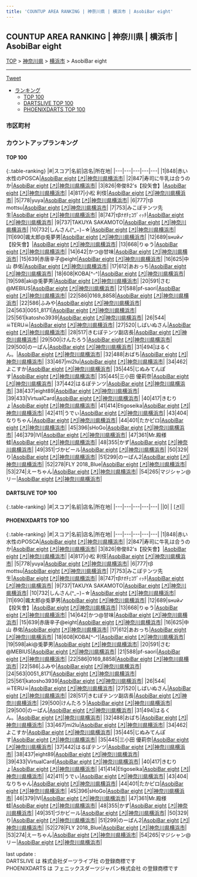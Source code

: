 ```yaml
---
title: 'COUNTUP AREA RANKING | 神奈川県 | 横浜市 | AsobiBar eight'
---
```

## COUNTUP AREA RANKING | 神奈川県 | 横浜市 | AsobiBar eight

[TOP](/darts/rank/) > [神奈川県](/darts/rank/神奈川県/) > [横浜市](/darts/rank/神奈川県/横浜市/) > AsobiBar eight

___

<a href="https://twitter.com/share?ref_src=twsrc%5Etfw" data-text="COUNTUP AREA RANKING | 神奈川県横浜市AsobiBar eight" class="twitter-share-button" data-hashtags="DARTSLIVE,PHOENIXDARTS,darts,ダーツ" data-show-count="false">Tweet</a>

* [ランキング](#カウントアップランキング)
    * [TOP 100](#top-100)
    * [DARTSLIVE TOP 100](#dartslive-top-100)
    * [PHOENIXDARTS TOP 100](#phoenixdarts-top-100)

### 市区町村

<ul>

</ul>

### カウントアップランキング

#### TOP 100



{:.table-ranking}
|#|スコア|名前|店名|所在地|
|---|---|---|---|---|
|1|848|<span class="rank-name-pd">赤い水性のPOSCA</span>|<a href="/darts/rank/shops/71915.html">AsobiBar eight</a> <a href="https://vs.phoenixdarts.com/jp/shop/shopDetailInfo/s_71915?s_seq=71915">[↗]</a>|<a href="/darts/rank/神奈川県/横浜市">神奈川県横浜市</a>|
|2|847|<span class="rank-name-pd">寿司に牛乳は合うのか</span>|<a href="/darts/rank/shops/71915.html">AsobiBar eight</a> <a href="https://vs.phoenixdarts.com/jp/shop/shopDetailInfo/s_71915?s_seq=71915">[↗]</a>|<a href="/darts/rank/神奈川県/横浜市">神奈川県横浜市</a>|
|3|826|<span class="rank-name-pd">帝俊82&#x27;s【投矢會】</span>|<a href="/darts/rank/shops/71915.html">AsobiBar eight</a> <a href="https://vs.phoenixdarts.com/jp/shop/shopDetailInfo/s_71915?s_seq=71915">[↗]</a>|<a href="/darts/rank/神奈川県/横浜市">神奈川県横浜市</a>|
|4|817|<span class="rank-name-pd"><span class="pro-icon-pd"></span>小松 利伎</span>|<a href="/darts/rank/shops/71915.html">AsobiBar eight</a> <a href="https://vs.phoenixdarts.com/jp/shop/shopDetailInfo/s_71915?s_seq=71915">[↗]</a>|<a href="/darts/rank/神奈川県/横浜市">神奈川県横浜市</a>|
|5|778|<span class="rank-name-pd">yuya</span>|<a href="/darts/rank/shops/71915.html">AsobiBar eight</a> <a href="https://vs.phoenixdarts.com/jp/shop/shopDetailInfo/s_71915?s_seq=71915">[↗]</a>|<a href="/darts/rank/神奈川県/横浜市">神奈川県横浜市</a>|
|6|777|<span class="rank-name-pd">τβ mottsu</span>|<a href="/darts/rank/shops/71915.html">AsobiBar eight</a> <a href="https://vs.phoenixdarts.com/jp/shop/shopDetailInfo/s_71915?s_seq=71915">[↗]</a>|<a href="/darts/rank/神奈川県/横浜市">神奈川県横浜市</a>|
|7|753|<span class="rank-name-pd">みこぽテンツ先生</span>|<a href="/darts/rank/shops/71915.html">AsobiBar eight</a> <a href="https://vs.phoenixdarts.com/jp/shop/shopDetailInfo/s_71915?s_seq=71915">[↗]</a>|<a href="/darts/rank/神奈川県/横浜市">神奈川県横浜市</a>|
|8|747|<span class="rank-name-pd">τβﾅｵﾁｪｺｳﾞｨｯﾁ</span>|<a href="/darts/rank/shops/71915.html">AsobiBar eight</a> <a href="https://vs.phoenixdarts.com/jp/shop/shopDetailInfo/s_71915?s_seq=71915">[↗]</a>|<a href="/darts/rank/神奈川県/横浜市">神奈川県横浜市</a>|
|9|737|<span class="rank-name-pd">TAKUYA SAKAMOTO</span>|<a href="/darts/rank/shops/71915.html">AsobiBar eight</a> <a href="https://vs.phoenixdarts.com/jp/shop/shopDetailInfo/s_71915?s_seq=71915">[↗]</a>|<a href="/darts/rank/神奈川県/横浜市">神奈川県横浜市</a>|
|10|732|<span class="rank-name-pd">しんさん(^_−)−☆</span>|<a href="/darts/rank/shops/71915.html">AsobiBar eight</a> <a href="https://vs.phoenixdarts.com/jp/shop/shopDetailInfo/s_71915?s_seq=71915">[↗]</a>|<a href="/darts/rank/神奈川県/横浜市">神奈川県横浜市</a>|
|11|690|<span class="rank-name-pd">颯太郎@兎夢男</span>|<a href="/darts/rank/shops/71915.html">AsobiBar eight</a> <a href="https://vs.phoenixdarts.com/jp/shop/shopDetailInfo/s_71915?s_seq=71915">[↗]</a>|<a href="/darts/rank/神奈川県/横浜市">神奈川県横浜市</a>|
|12|689|<span class="rank-name-pd">sнυй➶ 【投矢會】</span>|<a href="/darts/rank/shops/71915.html">AsobiBar eight</a> <a href="https://vs.phoenixdarts.com/jp/shop/shopDetailInfo/s_71915?s_seq=71915">[↗]</a>|<a href="/darts/rank/神奈川県/横浜市">神奈川県横浜市</a>|
|13|668|<span class="rank-name-pd">りゅう</span>|<a href="/darts/rank/shops/71915.html">AsobiBar eight</a> <a href="https://vs.phoenixdarts.com/jp/shop/shopDetailInfo/s_71915?s_seq=71915">[↗]</a>|<a href="/darts/rank/神奈川県/横浜市">神奈川県横浜市</a>|
|14|642|<span class="rank-name-pd">かつ@甘味</span>|<a href="/darts/rank/shops/71915.html">AsobiBar eight</a> <a href="https://vs.phoenixdarts.com/jp/shop/shopDetailInfo/s_71915?s_seq=71915">[↗]</a>|<a href="/darts/rank/神奈川県/横浜市">神奈川県横浜市</a>|
|15|639|<span class="rank-name-pd">赤唐辛子@eight</span>|<a href="/darts/rank/shops/71915.html">AsobiBar eight</a> <a href="https://vs.phoenixdarts.com/jp/shop/shopDetailInfo/s_71915?s_seq=71915">[↗]</a>|<a href="/darts/rank/神奈川県/横浜市">神奈川県横浜市</a>|
|16|625|<span class="rank-name-pd"><span class="pro-icon-pd"></span>中山 恭佑</span>|<a href="/darts/rank/shops/71915.html">AsobiBar eight</a> <a href="https://vs.phoenixdarts.com/jp/shop/shopDetailInfo/s_71915?s_seq=71915">[↗]</a>|<a href="/darts/rank/神奈川県/横浜市">神奈川県横浜市</a>|
|17|612|<span class="rank-name-pd">あおっち</span>|<a href="/darts/rank/shops/71915.html">AsobiBar eight</a> <a href="https://vs.phoenixdarts.com/jp/shop/shopDetailInfo/s_71915?s_seq=71915">[↗]</a>|<a href="/darts/rank/神奈川県/横浜市">神奈川県横浜市</a>|
|18|608|<span class="rank-name-pd">KOBA[^-^]</span>|<a href="/darts/rank/shops/71915.html">AsobiBar eight</a> <a href="https://vs.phoenixdarts.com/jp/shop/shopDetailInfo/s_71915?s_seq=71915">[↗]</a>|<a href="/darts/rank/神奈川県/横浜市">神奈川県横浜市</a>|
|19|598|<span class="rank-name-pd">aki@兎夢男</span>|<a href="/darts/rank/shops/71915.html">AsobiBar eight</a> <a href="https://vs.phoenixdarts.com/jp/shop/shopDetailInfo/s_71915?s_seq=71915">[↗]</a>|<a href="/darts/rank/神奈川県/横浜市">神奈川県横浜市</a>|
|20|591|<span class="rank-name-pd">さむ@MEBIUS</span>|<a href="/darts/rank/shops/71915.html">AsobiBar eight</a> <a href="https://vs.phoenixdarts.com/jp/shop/shopDetailInfo/s_71915?s_seq=71915">[↗]</a>|<a href="/darts/rank/神奈川県/横浜市">神奈川県横浜市</a>|
|21|588|<span class="rank-name-pd">pf-saori</span>|<a href="/darts/rank/shops/71915.html">AsobiBar eight</a> <a href="https://vs.phoenixdarts.com/jp/shop/shopDetailInfo/s_71915?s_seq=71915">[↗]</a>|<a href="/darts/rank/神奈川県/横浜市">神奈川県横浜市</a>|
|22|586|<span class="rank-name-pd">0169_8858</span>|<a href="/darts/rank/shops/71915.html">AsobiBar eight</a> <a href="https://vs.phoenixdarts.com/jp/shop/shopDetailInfo/s_71915?s_seq=71915">[↗]</a>|<a href="/darts/rank/神奈川県/横浜市">神奈川県横浜市</a>|
|22|586|<span class="rank-name-pd">ふみや</span>|<a href="/darts/rank/shops/71915.html">AsobiBar eight</a> <a href="https://vs.phoenixdarts.com/jp/shop/shopDetailInfo/s_71915?s_seq=71915">[↗]</a>|<a href="/darts/rank/神奈川県/横浜市">神奈川県横浜市</a>|
|24|563|<span class="rank-name-pd">0051_8171</span>|<a href="/darts/rank/shops/71915.html">AsobiBar eight</a> <a href="https://vs.phoenixdarts.com/jp/shop/shopDetailInfo/s_71915?s_seq=71915">[↗]</a>|<a href="/darts/rank/神奈川県/横浜市">神奈川県横浜市</a>|
|25|561|<span class="rank-name-pd">katosho3939</span>|<a href="/darts/rank/shops/71915.html">AsobiBar eight</a> <a href="https://vs.phoenixdarts.com/jp/shop/shopDetailInfo/s_71915?s_seq=71915">[↗]</a>|<a href="/darts/rank/神奈川県/横浜市">神奈川県横浜市</a>|
|26|544|<span class="rank-name-pd">☠TERU☠</span>|<a href="/darts/rank/shops/71915.html">AsobiBar eight</a> <a href="https://vs.phoenixdarts.com/jp/shop/shopDetailInfo/s_71915?s_seq=71915">[↗]</a>|<a href="/darts/rank/神奈川県/横浜市">神奈川県横浜市</a>|
|27|520|<span class="rank-name-pd">しばいぬさん</span>|<a href="/darts/rank/shops/71915.html">AsobiBar eight</a> <a href="https://vs.phoenixdarts.com/jp/shop/shopDetailInfo/s_71915?s_seq=71915">[↗]</a>|<a href="/darts/rank/神奈川県/横浜市">神奈川県横浜市</a>|
|28|517|<span class="rank-name-pd">きむぽテンツ副店長</span>|<a href="/darts/rank/shops/71915.html">AsobiBar eight</a> <a href="https://vs.phoenixdarts.com/jp/shop/shopDetailInfo/s_71915?s_seq=71915">[↗]</a>|<a href="/darts/rank/神奈川県/横浜市">神奈川県横浜市</a>|
|29|500|<span class="rank-name-pd">けんたろう</span>|<a href="/darts/rank/shops/71915.html">AsobiBar eight</a> <a href="https://vs.phoenixdarts.com/jp/shop/shopDetailInfo/s_71915?s_seq=71915">[↗]</a>|<a href="/darts/rank/神奈川県/横浜市">神奈川県横浜市</a>|
|29|500|<span class="rank-name-pd">のーぱん</span>|<a href="/darts/rank/shops/71915.html">AsobiBar eight</a> <a href="https://vs.phoenixdarts.com/jp/shop/shopDetailInfo/s_71915?s_seq=71915">[↗]</a>|<a href="/darts/rank/神奈川県/横浜市">神奈川県横浜市</a>|
|31|494|<span class="rank-name-pd">はるくん。</span>|<a href="/darts/rank/shops/71915.html">AsobiBar eight</a> <a href="https://vs.phoenixdarts.com/jp/shop/shopDetailInfo/s_71915?s_seq=71915">[↗]</a>|<a href="/darts/rank/神奈川県/横浜市">神奈川県横浜市</a>|
|32|488|<span class="rank-name-pd">おばち</span>|<a href="/darts/rank/shops/71915.html">AsobiBar eight</a> <a href="https://vs.phoenixdarts.com/jp/shop/shopDetailInfo/s_71915?s_seq=71915">[↗]</a>|<a href="/darts/rank/神奈川県/横浜市">神奈川県横浜市</a>|
|33|467|<span class="rank-name-pd">mi2lu</span>|<a href="/darts/rank/shops/71915.html">AsobiBar eight</a> <a href="https://vs.phoenixdarts.com/jp/shop/shopDetailInfo/s_71915?s_seq=71915">[↗]</a>|<a href="/darts/rank/神奈川県/横浜市">神奈川県横浜市</a>|
|34|462|<span class="rank-name-pd">よこすか</span>|<a href="/darts/rank/shops/71915.html">AsobiBar eight</a> <a href="https://vs.phoenixdarts.com/jp/shop/shopDetailInfo/s_71915?s_seq=71915">[↗]</a>|<a href="/darts/rank/神奈川県/横浜市">神奈川県横浜市</a>|
|35|445|<span class="rank-name-pd">じぬみてんぽす</span>|<a href="/darts/rank/shops/71915.html">AsobiBar eight</a> <a href="https://vs.phoenixdarts.com/jp/shop/shopDetailInfo/s_71915?s_seq=71915">[↗]</a>|<a href="/darts/rank/神奈川県/横浜市">神奈川県横浜市</a>|
|35|445|<span class="rank-name-pd"><span class="pro-icon-pd"></span>三小田 優莉奈</span>|<a href="/darts/rank/shops/71915.html">AsobiBar eight</a> <a href="https://vs.phoenixdarts.com/jp/shop/shopDetailInfo/s_71915?s_seq=71915">[↗]</a>|<a href="/darts/rank/神奈川県/横浜市">神奈川県横浜市</a>|
|37|442|<span class="rank-name-pd">はるぽテンツ</span>|<a href="/darts/rank/shops/71915.html">AsobiBar eight</a> <a href="https://vs.phoenixdarts.com/jp/shop/shopDetailInfo/s_71915?s_seq=71915">[↗]</a>|<a href="/darts/rank/神奈川県/横浜市">神奈川県横浜市</a>|
|38|437|<span class="rank-name-pd">eight89</span>|<a href="/darts/rank/shops/71915.html">AsobiBar eight</a> <a href="https://vs.phoenixdarts.com/jp/shop/shopDetailInfo/s_71915?s_seq=71915">[↗]</a>|<a href="/darts/rank/神奈川県/横浜市">神奈川県横浜市</a>|
|39|433|<span class="rank-name-pd">VirtualCard</span>|<a href="/darts/rank/shops/71915.html">AsobiBar eight</a> <a href="https://vs.phoenixdarts.com/jp/shop/shopDetailInfo/s_71915?s_seq=71915">[↗]</a>|<a href="/darts/rank/神奈川県/横浜市">神奈川県横浜市</a>|
|40|417|<span class="rank-name-pd">きむりょ</span>|<a href="/darts/rank/shops/71915.html">AsobiBar eight</a> <a href="https://vs.phoenixdarts.com/jp/shop/shopDetailInfo/s_71915?s_seq=71915">[↗]</a>|<a href="/darts/rank/神奈川県/横浜市">神奈川県横浜市</a>|
|41|414|<span class="rank-name-pd">Etigoseika</span>|<a href="/darts/rank/shops/71915.html">AsobiBar eight</a> <a href="https://vs.phoenixdarts.com/jp/shop/shopDetailInfo/s_71915?s_seq=71915">[↗]</a>|<a href="/darts/rank/神奈川県/横浜市">神奈川県横浜市</a>|
|42|411|<span class="rank-name-pd">うでぃ</span>|<a href="/darts/rank/shops/71915.html">AsobiBar eight</a> <a href="https://vs.phoenixdarts.com/jp/shop/shopDetailInfo/s_71915?s_seq=71915">[↗]</a>|<a href="/darts/rank/神奈川県/横浜市">神奈川県横浜市</a>|
|43|404|<span class="rank-name-pd">なりちゃん</span>|<a href="/darts/rank/shops/71915.html">AsobiBar eight</a> <a href="https://vs.phoenixdarts.com/jp/shop/shopDetailInfo/s_71915?s_seq=71915">[↗]</a>|<a href="/darts/rank/神奈川県/横浜市">神奈川県横浜市</a>|
|44|401|<span class="rank-name-pd">たかピロ</span>|<a href="/darts/rank/shops/71915.html">AsobiBar eight</a> <a href="https://vs.phoenixdarts.com/jp/shop/shopDetailInfo/s_71915?s_seq=71915">[↗]</a>|<a href="/darts/rank/神奈川県/横浜市">神奈川県横浜市</a>|
|45|396|<span class="rank-name-pd">sHoGo</span>|<a href="/darts/rank/shops/71915.html">AsobiBar eight</a> <a href="https://vs.phoenixdarts.com/jp/shop/shopDetailInfo/s_71915?s_seq=71915">[↗]</a>|<a href="/darts/rank/神奈川県/横浜市">神奈川県横浜市</a>|
|46|379|<span class="rank-name-pd">IVI</span>|<a href="/darts/rank/shops/71915.html">AsobiBar eight</a> <a href="https://vs.phoenixdarts.com/jp/shop/shopDetailInfo/s_71915?s_seq=71915">[↗]</a>|<a href="/darts/rank/神奈川県/横浜市">神奈川県横浜市</a>|
|47|361|<span class="rank-name-pd">Mr.殿様蛙</span>|<a href="/darts/rank/shops/71915.html">AsobiBar eight</a> <a href="https://vs.phoenixdarts.com/jp/shop/shopDetailInfo/s_71915?s_seq=71915">[↗]</a>|<a href="/darts/rank/神奈川県/横浜市">神奈川県横浜市</a>|
|48|355|<span class="rank-name-pd">かず</span>|<a href="/darts/rank/shops/71915.html">AsobiBar eight</a> <a href="https://vs.phoenixdarts.com/jp/shop/shopDetailInfo/s_71915?s_seq=71915">[↗]</a>|<a href="/darts/rank/神奈川県/横浜市">神奈川県横浜市</a>|
|49|351|<span class="rank-name-pd">づかビール</span>|<a href="/darts/rank/shops/71915.html">AsobiBar eight</a> <a href="https://vs.phoenixdarts.com/jp/shop/shopDetailInfo/s_71915?s_seq=71915">[↗]</a>|<a href="/darts/rank/神奈川県/横浜市">神奈川県横浜市</a>|
|50|329|<span class="rank-name-pd">り</span>|<a href="/darts/rank/shops/71915.html">AsobiBar eight</a> <a href="https://vs.phoenixdarts.com/jp/shop/shopDetailInfo/s_71915?s_seq=71915">[↗]</a>|<a href="/darts/rank/神奈川県/横浜市">神奈川県横浜市</a>|
|51|299|<span class="rank-name-pd">のーぱん2</span>|<a href="/darts/rank/shops/71915.html">AsobiBar eight</a> <a href="https://vs.phoenixdarts.com/jp/shop/shopDetailInfo/s_71915?s_seq=71915">[↗]</a>|<a href="/darts/rank/神奈川県/横浜市">神奈川県横浜市</a>|
|52|278|<span class="rank-name-pd">FLY 2018_Blue</span>|<a href="/darts/rank/shops/71915.html">AsobiBar eight</a> <a href="https://vs.phoenixdarts.com/jp/shop/shopDetailInfo/s_71915?s_seq=71915">[↗]</a>|<a href="/darts/rank/神奈川県/横浜市">神奈川県横浜市</a>|
|53|274|<span class="rank-name-pd">えーちゃん</span>|<a href="/darts/rank/shops/71915.html">AsobiBar eight</a> <a href="https://vs.phoenixdarts.com/jp/shop/shopDetailInfo/s_71915?s_seq=71915">[↗]</a>|<a href="/darts/rank/神奈川県/横浜市">神奈川県横浜市</a>|
|54|265|<span class="rank-name-pd">マジシャン@リー</span>|<a href="/darts/rank/shops/71915.html">AsobiBar eight</a> <a href="https://vs.phoenixdarts.com/jp/shop/shopDetailInfo/s_71915?s_seq=71915">[↗]</a>|<a href="/darts/rank/神奈川県/横浜市">神奈川県横浜市</a>|


#### DARTSLIVE TOP 100



{:.table-ranking}
|#|スコア|名前|店名|所在地|
|---|---|---|---|---|
||0|<span class="rank-name-dl"> </span>|<a href="/darts/rank/shops/.html"></a> <a href="">[↗]</a>|<a href="/darts/rank//"></a>|


#### PHOENIXDARTS TOP 100



{:.table-ranking}
|#|スコア|名前|店名|所在地|
|---|---|---|---|---|
|1|848|<span class="rank-name-pd">赤い水性のPOSCA</span>|<a href="/darts/rank/shops/71915.html">AsobiBar eight</a> <a href="https://vs.phoenixdarts.com/jp/shop/shopDetailInfo/s_71915?s_seq=71915">[↗]</a>|<a href="/darts/rank/神奈川県/横浜市">神奈川県横浜市</a>|
|2|847|<span class="rank-name-pd">寿司に牛乳は合うのか</span>|<a href="/darts/rank/shops/71915.html">AsobiBar eight</a> <a href="https://vs.phoenixdarts.com/jp/shop/shopDetailInfo/s_71915?s_seq=71915">[↗]</a>|<a href="/darts/rank/神奈川県/横浜市">神奈川県横浜市</a>|
|3|826|<span class="rank-name-pd">帝俊82&#x27;s【投矢會】</span>|<a href="/darts/rank/shops/71915.html">AsobiBar eight</a> <a href="https://vs.phoenixdarts.com/jp/shop/shopDetailInfo/s_71915?s_seq=71915">[↗]</a>|<a href="/darts/rank/神奈川県/横浜市">神奈川県横浜市</a>|
|4|817|<span class="rank-name-pd"><span class="pro-icon-pd"></span>小松 利伎</span>|<a href="/darts/rank/shops/71915.html">AsobiBar eight</a> <a href="https://vs.phoenixdarts.com/jp/shop/shopDetailInfo/s_71915?s_seq=71915">[↗]</a>|<a href="/darts/rank/神奈川県/横浜市">神奈川県横浜市</a>|
|5|778|<span class="rank-name-pd">yuya</span>|<a href="/darts/rank/shops/71915.html">AsobiBar eight</a> <a href="https://vs.phoenixdarts.com/jp/shop/shopDetailInfo/s_71915?s_seq=71915">[↗]</a>|<a href="/darts/rank/神奈川県/横浜市">神奈川県横浜市</a>|
|6|777|<span class="rank-name-pd">τβ mottsu</span>|<a href="/darts/rank/shops/71915.html">AsobiBar eight</a> <a href="https://vs.phoenixdarts.com/jp/shop/shopDetailInfo/s_71915?s_seq=71915">[↗]</a>|<a href="/darts/rank/神奈川県/横浜市">神奈川県横浜市</a>|
|7|753|<span class="rank-name-pd">みこぽテンツ先生</span>|<a href="/darts/rank/shops/71915.html">AsobiBar eight</a> <a href="https://vs.phoenixdarts.com/jp/shop/shopDetailInfo/s_71915?s_seq=71915">[↗]</a>|<a href="/darts/rank/神奈川県/横浜市">神奈川県横浜市</a>|
|8|747|<span class="rank-name-pd">τβﾅｵﾁｪｺｳﾞｨｯﾁ</span>|<a href="/darts/rank/shops/71915.html">AsobiBar eight</a> <a href="https://vs.phoenixdarts.com/jp/shop/shopDetailInfo/s_71915?s_seq=71915">[↗]</a>|<a href="/darts/rank/神奈川県/横浜市">神奈川県横浜市</a>|
|9|737|<span class="rank-name-pd">TAKUYA SAKAMOTO</span>|<a href="/darts/rank/shops/71915.html">AsobiBar eight</a> <a href="https://vs.phoenixdarts.com/jp/shop/shopDetailInfo/s_71915?s_seq=71915">[↗]</a>|<a href="/darts/rank/神奈川県/横浜市">神奈川県横浜市</a>|
|10|732|<span class="rank-name-pd">しんさん(^_−)−☆</span>|<a href="/darts/rank/shops/71915.html">AsobiBar eight</a> <a href="https://vs.phoenixdarts.com/jp/shop/shopDetailInfo/s_71915?s_seq=71915">[↗]</a>|<a href="/darts/rank/神奈川県/横浜市">神奈川県横浜市</a>|
|11|690|<span class="rank-name-pd">颯太郎@兎夢男</span>|<a href="/darts/rank/shops/71915.html">AsobiBar eight</a> <a href="https://vs.phoenixdarts.com/jp/shop/shopDetailInfo/s_71915?s_seq=71915">[↗]</a>|<a href="/darts/rank/神奈川県/横浜市">神奈川県横浜市</a>|
|12|689|<span class="rank-name-pd">sнυй➶ 【投矢會】</span>|<a href="/darts/rank/shops/71915.html">AsobiBar eight</a> <a href="https://vs.phoenixdarts.com/jp/shop/shopDetailInfo/s_71915?s_seq=71915">[↗]</a>|<a href="/darts/rank/神奈川県/横浜市">神奈川県横浜市</a>|
|13|668|<span class="rank-name-pd">りゅう</span>|<a href="/darts/rank/shops/71915.html">AsobiBar eight</a> <a href="https://vs.phoenixdarts.com/jp/shop/shopDetailInfo/s_71915?s_seq=71915">[↗]</a>|<a href="/darts/rank/神奈川県/横浜市">神奈川県横浜市</a>|
|14|642|<span class="rank-name-pd">かつ@甘味</span>|<a href="/darts/rank/shops/71915.html">AsobiBar eight</a> <a href="https://vs.phoenixdarts.com/jp/shop/shopDetailInfo/s_71915?s_seq=71915">[↗]</a>|<a href="/darts/rank/神奈川県/横浜市">神奈川県横浜市</a>|
|15|639|<span class="rank-name-pd">赤唐辛子@eight</span>|<a href="/darts/rank/shops/71915.html">AsobiBar eight</a> <a href="https://vs.phoenixdarts.com/jp/shop/shopDetailInfo/s_71915?s_seq=71915">[↗]</a>|<a href="/darts/rank/神奈川県/横浜市">神奈川県横浜市</a>|
|16|625|<span class="rank-name-pd"><span class="pro-icon-pd"></span>中山 恭佑</span>|<a href="/darts/rank/shops/71915.html">AsobiBar eight</a> <a href="https://vs.phoenixdarts.com/jp/shop/shopDetailInfo/s_71915?s_seq=71915">[↗]</a>|<a href="/darts/rank/神奈川県/横浜市">神奈川県横浜市</a>|
|17|612|<span class="rank-name-pd">あおっち</span>|<a href="/darts/rank/shops/71915.html">AsobiBar eight</a> <a href="https://vs.phoenixdarts.com/jp/shop/shopDetailInfo/s_71915?s_seq=71915">[↗]</a>|<a href="/darts/rank/神奈川県/横浜市">神奈川県横浜市</a>|
|18|608|<span class="rank-name-pd">KOBA[^-^]</span>|<a href="/darts/rank/shops/71915.html">AsobiBar eight</a> <a href="https://vs.phoenixdarts.com/jp/shop/shopDetailInfo/s_71915?s_seq=71915">[↗]</a>|<a href="/darts/rank/神奈川県/横浜市">神奈川県横浜市</a>|
|19|598|<span class="rank-name-pd">aki@兎夢男</span>|<a href="/darts/rank/shops/71915.html">AsobiBar eight</a> <a href="https://vs.phoenixdarts.com/jp/shop/shopDetailInfo/s_71915?s_seq=71915">[↗]</a>|<a href="/darts/rank/神奈川県/横浜市">神奈川県横浜市</a>|
|20|591|<span class="rank-name-pd">さむ@MEBIUS</span>|<a href="/darts/rank/shops/71915.html">AsobiBar eight</a> <a href="https://vs.phoenixdarts.com/jp/shop/shopDetailInfo/s_71915?s_seq=71915">[↗]</a>|<a href="/darts/rank/神奈川県/横浜市">神奈川県横浜市</a>|
|21|588|<span class="rank-name-pd">pf-saori</span>|<a href="/darts/rank/shops/71915.html">AsobiBar eight</a> <a href="https://vs.phoenixdarts.com/jp/shop/shopDetailInfo/s_71915?s_seq=71915">[↗]</a>|<a href="/darts/rank/神奈川県/横浜市">神奈川県横浜市</a>|
|22|586|<span class="rank-name-pd">0169_8858</span>|<a href="/darts/rank/shops/71915.html">AsobiBar eight</a> <a href="https://vs.phoenixdarts.com/jp/shop/shopDetailInfo/s_71915?s_seq=71915">[↗]</a>|<a href="/darts/rank/神奈川県/横浜市">神奈川県横浜市</a>|
|22|586|<span class="rank-name-pd">ふみや</span>|<a href="/darts/rank/shops/71915.html">AsobiBar eight</a> <a href="https://vs.phoenixdarts.com/jp/shop/shopDetailInfo/s_71915?s_seq=71915">[↗]</a>|<a href="/darts/rank/神奈川県/横浜市">神奈川県横浜市</a>|
|24|563|<span class="rank-name-pd">0051_8171</span>|<a href="/darts/rank/shops/71915.html">AsobiBar eight</a> <a href="https://vs.phoenixdarts.com/jp/shop/shopDetailInfo/s_71915?s_seq=71915">[↗]</a>|<a href="/darts/rank/神奈川県/横浜市">神奈川県横浜市</a>|
|25|561|<span class="rank-name-pd">katosho3939</span>|<a href="/darts/rank/shops/71915.html">AsobiBar eight</a> <a href="https://vs.phoenixdarts.com/jp/shop/shopDetailInfo/s_71915?s_seq=71915">[↗]</a>|<a href="/darts/rank/神奈川県/横浜市">神奈川県横浜市</a>|
|26|544|<span class="rank-name-pd">☠TERU☠</span>|<a href="/darts/rank/shops/71915.html">AsobiBar eight</a> <a href="https://vs.phoenixdarts.com/jp/shop/shopDetailInfo/s_71915?s_seq=71915">[↗]</a>|<a href="/darts/rank/神奈川県/横浜市">神奈川県横浜市</a>|
|27|520|<span class="rank-name-pd">しばいぬさん</span>|<a href="/darts/rank/shops/71915.html">AsobiBar eight</a> <a href="https://vs.phoenixdarts.com/jp/shop/shopDetailInfo/s_71915?s_seq=71915">[↗]</a>|<a href="/darts/rank/神奈川県/横浜市">神奈川県横浜市</a>|
|28|517|<span class="rank-name-pd">きむぽテンツ副店長</span>|<a href="/darts/rank/shops/71915.html">AsobiBar eight</a> <a href="https://vs.phoenixdarts.com/jp/shop/shopDetailInfo/s_71915?s_seq=71915">[↗]</a>|<a href="/darts/rank/神奈川県/横浜市">神奈川県横浜市</a>|
|29|500|<span class="rank-name-pd">けんたろう</span>|<a href="/darts/rank/shops/71915.html">AsobiBar eight</a> <a href="https://vs.phoenixdarts.com/jp/shop/shopDetailInfo/s_71915?s_seq=71915">[↗]</a>|<a href="/darts/rank/神奈川県/横浜市">神奈川県横浜市</a>|
|29|500|<span class="rank-name-pd">のーぱん</span>|<a href="/darts/rank/shops/71915.html">AsobiBar eight</a> <a href="https://vs.phoenixdarts.com/jp/shop/shopDetailInfo/s_71915?s_seq=71915">[↗]</a>|<a href="/darts/rank/神奈川県/横浜市">神奈川県横浜市</a>|
|31|494|<span class="rank-name-pd">はるくん。</span>|<a href="/darts/rank/shops/71915.html">AsobiBar eight</a> <a href="https://vs.phoenixdarts.com/jp/shop/shopDetailInfo/s_71915?s_seq=71915">[↗]</a>|<a href="/darts/rank/神奈川県/横浜市">神奈川県横浜市</a>|
|32|488|<span class="rank-name-pd">おばち</span>|<a href="/darts/rank/shops/71915.html">AsobiBar eight</a> <a href="https://vs.phoenixdarts.com/jp/shop/shopDetailInfo/s_71915?s_seq=71915">[↗]</a>|<a href="/darts/rank/神奈川県/横浜市">神奈川県横浜市</a>|
|33|467|<span class="rank-name-pd">mi2lu</span>|<a href="/darts/rank/shops/71915.html">AsobiBar eight</a> <a href="https://vs.phoenixdarts.com/jp/shop/shopDetailInfo/s_71915?s_seq=71915">[↗]</a>|<a href="/darts/rank/神奈川県/横浜市">神奈川県横浜市</a>|
|34|462|<span class="rank-name-pd">よこすか</span>|<a href="/darts/rank/shops/71915.html">AsobiBar eight</a> <a href="https://vs.phoenixdarts.com/jp/shop/shopDetailInfo/s_71915?s_seq=71915">[↗]</a>|<a href="/darts/rank/神奈川県/横浜市">神奈川県横浜市</a>|
|35|445|<span class="rank-name-pd">じぬみてんぽす</span>|<a href="/darts/rank/shops/71915.html">AsobiBar eight</a> <a href="https://vs.phoenixdarts.com/jp/shop/shopDetailInfo/s_71915?s_seq=71915">[↗]</a>|<a href="/darts/rank/神奈川県/横浜市">神奈川県横浜市</a>|
|35|445|<span class="rank-name-pd"><span class="pro-icon-pd"></span>三小田 優莉奈</span>|<a href="/darts/rank/shops/71915.html">AsobiBar eight</a> <a href="https://vs.phoenixdarts.com/jp/shop/shopDetailInfo/s_71915?s_seq=71915">[↗]</a>|<a href="/darts/rank/神奈川県/横浜市">神奈川県横浜市</a>|
|37|442|<span class="rank-name-pd">はるぽテンツ</span>|<a href="/darts/rank/shops/71915.html">AsobiBar eight</a> <a href="https://vs.phoenixdarts.com/jp/shop/shopDetailInfo/s_71915?s_seq=71915">[↗]</a>|<a href="/darts/rank/神奈川県/横浜市">神奈川県横浜市</a>|
|38|437|<span class="rank-name-pd">eight89</span>|<a href="/darts/rank/shops/71915.html">AsobiBar eight</a> <a href="https://vs.phoenixdarts.com/jp/shop/shopDetailInfo/s_71915?s_seq=71915">[↗]</a>|<a href="/darts/rank/神奈川県/横浜市">神奈川県横浜市</a>|
|39|433|<span class="rank-name-pd">VirtualCard</span>|<a href="/darts/rank/shops/71915.html">AsobiBar eight</a> <a href="https://vs.phoenixdarts.com/jp/shop/shopDetailInfo/s_71915?s_seq=71915">[↗]</a>|<a href="/darts/rank/神奈川県/横浜市">神奈川県横浜市</a>|
|40|417|<span class="rank-name-pd">きむりょ</span>|<a href="/darts/rank/shops/71915.html">AsobiBar eight</a> <a href="https://vs.phoenixdarts.com/jp/shop/shopDetailInfo/s_71915?s_seq=71915">[↗]</a>|<a href="/darts/rank/神奈川県/横浜市">神奈川県横浜市</a>|
|41|414|<span class="rank-name-pd">Etigoseika</span>|<a href="/darts/rank/shops/71915.html">AsobiBar eight</a> <a href="https://vs.phoenixdarts.com/jp/shop/shopDetailInfo/s_71915?s_seq=71915">[↗]</a>|<a href="/darts/rank/神奈川県/横浜市">神奈川県横浜市</a>|
|42|411|<span class="rank-name-pd">うでぃ</span>|<a href="/darts/rank/shops/71915.html">AsobiBar eight</a> <a href="https://vs.phoenixdarts.com/jp/shop/shopDetailInfo/s_71915?s_seq=71915">[↗]</a>|<a href="/darts/rank/神奈川県/横浜市">神奈川県横浜市</a>|
|43|404|<span class="rank-name-pd">なりちゃん</span>|<a href="/darts/rank/shops/71915.html">AsobiBar eight</a> <a href="https://vs.phoenixdarts.com/jp/shop/shopDetailInfo/s_71915?s_seq=71915">[↗]</a>|<a href="/darts/rank/神奈川県/横浜市">神奈川県横浜市</a>|
|44|401|<span class="rank-name-pd">たかピロ</span>|<a href="/darts/rank/shops/71915.html">AsobiBar eight</a> <a href="https://vs.phoenixdarts.com/jp/shop/shopDetailInfo/s_71915?s_seq=71915">[↗]</a>|<a href="/darts/rank/神奈川県/横浜市">神奈川県横浜市</a>|
|45|396|<span class="rank-name-pd">sHoGo</span>|<a href="/darts/rank/shops/71915.html">AsobiBar eight</a> <a href="https://vs.phoenixdarts.com/jp/shop/shopDetailInfo/s_71915?s_seq=71915">[↗]</a>|<a href="/darts/rank/神奈川県/横浜市">神奈川県横浜市</a>|
|46|379|<span class="rank-name-pd">IVI</span>|<a href="/darts/rank/shops/71915.html">AsobiBar eight</a> <a href="https://vs.phoenixdarts.com/jp/shop/shopDetailInfo/s_71915?s_seq=71915">[↗]</a>|<a href="/darts/rank/神奈川県/横浜市">神奈川県横浜市</a>|
|47|361|<span class="rank-name-pd">Mr.殿様蛙</span>|<a href="/darts/rank/shops/71915.html">AsobiBar eight</a> <a href="https://vs.phoenixdarts.com/jp/shop/shopDetailInfo/s_71915?s_seq=71915">[↗]</a>|<a href="/darts/rank/神奈川県/横浜市">神奈川県横浜市</a>|
|48|355|<span class="rank-name-pd">かず</span>|<a href="/darts/rank/shops/71915.html">AsobiBar eight</a> <a href="https://vs.phoenixdarts.com/jp/shop/shopDetailInfo/s_71915?s_seq=71915">[↗]</a>|<a href="/darts/rank/神奈川県/横浜市">神奈川県横浜市</a>|
|49|351|<span class="rank-name-pd">づかビール</span>|<a href="/darts/rank/shops/71915.html">AsobiBar eight</a> <a href="https://vs.phoenixdarts.com/jp/shop/shopDetailInfo/s_71915?s_seq=71915">[↗]</a>|<a href="/darts/rank/神奈川県/横浜市">神奈川県横浜市</a>|
|50|329|<span class="rank-name-pd">り</span>|<a href="/darts/rank/shops/71915.html">AsobiBar eight</a> <a href="https://vs.phoenixdarts.com/jp/shop/shopDetailInfo/s_71915?s_seq=71915">[↗]</a>|<a href="/darts/rank/神奈川県/横浜市">神奈川県横浜市</a>|
|51|299|<span class="rank-name-pd">のーぱん2</span>|<a href="/darts/rank/shops/71915.html">AsobiBar eight</a> <a href="https://vs.phoenixdarts.com/jp/shop/shopDetailInfo/s_71915?s_seq=71915">[↗]</a>|<a href="/darts/rank/神奈川県/横浜市">神奈川県横浜市</a>|
|52|278|<span class="rank-name-pd">FLY 2018_Blue</span>|<a href="/darts/rank/shops/71915.html">AsobiBar eight</a> <a href="https://vs.phoenixdarts.com/jp/shop/shopDetailInfo/s_71915?s_seq=71915">[↗]</a>|<a href="/darts/rank/神奈川県/横浜市">神奈川県横浜市</a>|
|53|274|<span class="rank-name-pd">えーちゃん</span>|<a href="/darts/rank/shops/71915.html">AsobiBar eight</a> <a href="https://vs.phoenixdarts.com/jp/shop/shopDetailInfo/s_71915?s_seq=71915">[↗]</a>|<a href="/darts/rank/神奈川県/横浜市">神奈川県横浜市</a>|
|54|265|<span class="rank-name-pd">マジシャン@リー</span>|<a href="/darts/rank/shops/71915.html">AsobiBar eight</a> <a href="https://vs.phoenixdarts.com/jp/shop/shopDetailInfo/s_71915?s_seq=71915">[↗]</a>|<a href="/darts/rank/神奈川県/横浜市">神奈川県横浜市</a>|


<div class="footer border-top border-gray-light mt-5 pt-3 text-right text-gray">
    last update : <span style="font-weight: italic" id="foot_last_modified"></span><br />
    DARTSLIVE は 株式会社ダーツライブ社 の登録商標です<br />
    PHOENIXDARTS は フェニックスダーツジャパン株式会社 の登録商標です<br />
</div>

<script src="https://cdnjs.cloudflare.com/ajax/libs/jquery.tablesorter/2.31.3/js/jquery.tablesorter.min.js" integrity="sha512-qzgd5cYSZcosqpzpn7zF2ZId8f/8CHmFKZ8j7mU4OUXTNRd5g+ZHBPsgKEwoqxCtdQvExE5LprwwPAgoicguNg==" crossorigin="anonymous" referrerpolicy="no-referrer"></script>
<link rel="stylesheet" href="https://cdnjs.cloudflare.com/ajax/libs/jquery.tablesorter/2.31.3/css/theme.default.min.css" integrity="sha512-wghhOJkjQX0Lh3NSWvNKeZ0ZpNn+SPVXX1Qyc9OCaogADktxrBiBdKGDoqVUOyhStvMBmJQ8ZdMHiR3wuEq8+w==" crossorigin="anonymous" referrerpolicy="no-referrer" />
<script>
$(function() {
    $(".table-ranking").tablesorter({sortList:[[0, 0]]});
    $("#foot_last_modified").text(formatDate(new Date(document.lastModified), 'yyyy-MM-dd HH:mm:ss'));
});
</script>

<script async src="https://platform.twitter.com/widgets.js" charset="utf-8"></script>